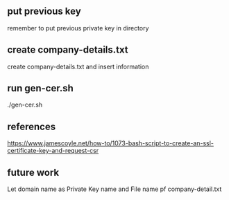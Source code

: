 ## put previous key
remember to put previous private key in directory

## create company-details.txt
create company-details.txt and insert information

## run gen-cer.sh
./gen-cer.sh

## references
https://www.jamescoyle.net/how-to/1073-bash-script-to-create-an-ssl-certificate-key-and-request-csr


## future work
Let domain name as Private Key name and File name pf company-detail.txt